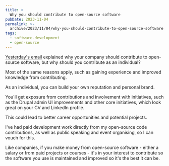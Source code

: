 ```yaml
---
title: >
  Why you should contribute to open-source software
pubDate: 2023-11-04
permalink: >-
  archive/2023/11/04/why-you-should-contribute-to-open-source-software
tags:
  - software-development
  - open-source
---
```


[Yesterday's email][yesterday] explained why your company should contribute to open-source software, but why should you contribute as an individual?

Most of the same reasons apply, such as gaining experience and improved knowledge from contributing.

As an individual, you can build your own reputation and personal brand.

You'll get exposure from contributions and involvement with initiatives, such as the Drupal admin UI improvements and other core initiatives, which look great on your CV and LinkedIn profile.

This could lead to better career opportunities and potential projects.

I've had paid development work directly from my open-source code contributions, as well as public speaking and event organising, so I can vouch for this.

Like companies, if you make money from open-source software - either a salary or from paid projects or courses - it's in your interest to contribute so the software you use is maintained and improved so it's the best it can be.

[yesterday]: https://www.oliverdavies.uk/archive/2023/11/03/why-your-company-should-contribute-to-open-source-software
